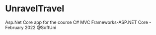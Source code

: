 # UnravelTravel
Asp.Net Core app for the course  C# MVC Frameworks-ASP.NET Core - February 2022 @SoftUni
